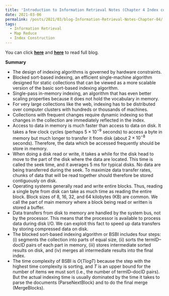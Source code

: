 ```yaml
---
title: 'Introduction to Information Retrieval Notes (Chapter 4 Index construction)'
date: 2021-03-06
permalink: /posts/2021/03/blog-Information-Retrieval-Notes-Chapter-04/
tags:
  - Information Retrieval
  - Map Reduce
  - Index Construction
---
```


You can click [**here**](https://pridelee.github.io/files/blog/Chapter-4-Index-Constriction.pdf) and [**here**](https://zhuanlan.zhihu.com/p/354656012) to read full blog.

**Summary**

- The design of indexing algorithms is governed by hardware constraints. 
- Blocked sort-based indexing, an efficient single-machine algorithm designed for static collections that can be viewed as a more scalable version of the basic sort-based indexing algorithm.
- Single-pass in-memory indexing, an algorithm that has even better scaling properties because it does not hold the vocabulary in memory.  
- For very large collections like the web, indexing has to be distributed over computer clusters with hundreds or thousands of machines.
- Collections with frequent changes require dynamic indexing so that changes in the collection are immediately reflected in the index.
- Access to data in memory is much faster than access to data on disk. It takes a few clock cycles (perhaps $5 \times 10^{−9}$ seconds) to access a byte in memory but much longer to transfer it from disk (about $2 \times 10^{−8}$ seconds). Therefore, the data which be accessed frequently should be store in memory.
- When doing a disk read or write, it takes a while for the disk head to move to the part of the disk where the data are located. This time is called the seek time, and it averages 5 ms for typical disks. No data are being transferred during the seek. To maximize data transfer rates, chunks of data that will be read together should therefore be stored contiguously on disk.
- Operating systems generally read and write entire blocks. Thus, reading a single byte from disk can take as much time as reading the entire block. Block sizes of 8, 16, 32, and 64 kilobytes (KB) are common. We call the part of main memory where a block being read or written is stored a buffer.
- Data transfers from disk to memory are handled by the system bus, not by the processor. This means that the processor is available to process data during disk I/O. We can exploit this fact to speed up data transfers by storing compressed data on disk. 
- The blocked sort-based indexing algorithm or BSBI includes four steps: (i) segments the collection into parts of equal size, (ii) sorts the termID–docID pairs of each part in memory, (iii) stores intermediate sorted results on disk, and (iv) merges all intermediate results into the final index.
- The time complexity of BSBI is $O(TlogT)$ because the step with the highest time complexity is sorting, and $T$ is an upper bound for the number of items we must sort (i.e., the number of termID–docID pairs). But the actual indexing time is usually dominated by the time it takes to parse the documents (ParseNextBlock) and to do the final merge (MergeBlocks).
